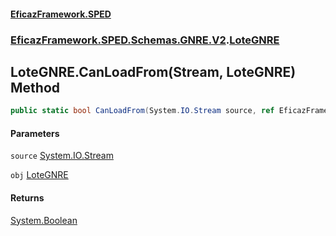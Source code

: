 #### [EficazFramework.SPED](EficazFrameworkSPED.md 'EficazFramework SPED')
### [EficazFramework.SPED.Schemas.GNRE.V2](EficazFramework.SPED.Schemas.GNRE.V2.md 'EficazFramework.SPED.Schemas.GNRE.V2').[LoteGNRE](EficazFramework.SPED.Schemas.GNRE.V2/LoteGNRE.md 'EficazFramework.SPED.Schemas.GNRE.V2.LoteGNRE')

## LoteGNRE.CanLoadFrom(Stream, LoteGNRE) Method

```csharp
public static bool CanLoadFrom(System.IO.Stream source, ref EficazFramework.SPED.Schemas.GNRE.V2.LoteGNRE obj);
```
#### Parameters

<a name='EficazFramework.SPED.Schemas.GNRE.V2.LoteGNRE.CanLoadFrom(System.IO.Stream,EficazFramework.SPED.Schemas.GNRE.V2.LoteGNRE).source'></a>

`source` [System.IO.Stream](https://docs.microsoft.com/en-us/dotnet/api/System.IO.Stream 'System.IO.Stream')

<a name='EficazFramework.SPED.Schemas.GNRE.V2.LoteGNRE.CanLoadFrom(System.IO.Stream,EficazFramework.SPED.Schemas.GNRE.V2.LoteGNRE).obj'></a>

`obj` [LoteGNRE](EficazFramework.SPED.Schemas.GNRE.V2/LoteGNRE.md 'EficazFramework.SPED.Schemas.GNRE.V2.LoteGNRE')

#### Returns
[System.Boolean](https://docs.microsoft.com/en-us/dotnet/api/System.Boolean 'System.Boolean')